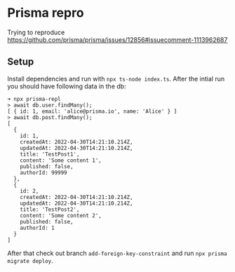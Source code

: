 # Prisma repro

Trying to reproduce https://github.com/prisma/prisma/issues/12856#issuecomment-1113962687

## Setup

Install dependencies and run with `npx ts-node index.ts`.
After the intial run you should have following data in the db:

```
➜ npx prisma-repl
> await db.user.findMany();
[ { id: 1, email: 'alice@prisma.io', name: 'Alice' } ]
> await db.post.findMany();
[
  {
    id: 1,
    createdAt: 2022-04-30T14:21:10.214Z,
    updatedAt: 2022-04-30T14:21:10.214Z,
    title: 'TestPost1',
    content: 'Some content 1',
    published: false,
    authorId: 99999
  },
  {
    id: 2,
    createdAt: 2022-04-30T14:21:10.214Z,
    updatedAt: 2022-04-30T14:21:10.214Z,
    title: 'TestPost2',
    content: 'Some content 2',
    published: false,
    authorId: 1
  }
]
```

After that check out branch `add-foreign-key-constraint` and run `npx prisma migrate deploy`.
